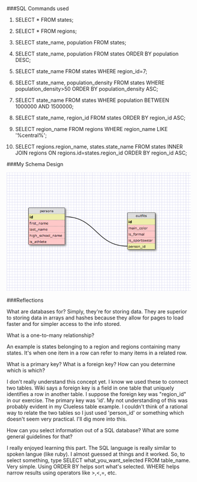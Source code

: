 ###SQL Commands used

1. SELECT * FROM states;

2. SELECT * FROM regions;

3. SELECT state_name, population FROM states;

4. SELECT state_name, population
   FROM states
   ORDER BY population DESC;

5. SELECT state_name FROM states
   WHERE region_id=7;

6. SELECT state_name, population_density
   FROM states
   WHERE population_density>50
   ORDER BY population_density ASC;

7. SELECT state_name FROM states
   WHERE population BETWEEN 1000000 AND 1500000;

8. SELECT state_name, region_id FROM states
   ORDER BY region_id ASC;

9. SELECT region_name FROM regions
   WHERE region_name LIKE '%central%';

10. SELECT regions.region_name, states.state_name
    FROM states
    INNER JOIN regions
    ON regions.id=states.region_id
    ORDER BY region_id ASC;

###My Schema Design

![](clueless_tables.png)


###Reflections

What are databases for?
Simply, they're for storing data. They are superior to storing data
in arrays and hashes because they allow for pages to load faster and
for simpler access to the info stored.

What is a one-to-many relationship?

An example is states belonging to a region and regions containing many
states. It's when one item in a row can refer to many items in a
related row.


What is a primary key? What is a foreign key? How can you determine which is which?

I don't really understand this concept yet. I know we used these to
connect two tables. Wiki says a foreign key is a field in one table
that uniquely identifies a row in another table. I suppose the foreign
key was "region_id" in our exercise. The primary key was 'id'. My not understanding of this was probably evident in my Clueless table
example. I couldn't think of a rational way to relate the two tables
so I just used 'person_id' or something which doesn't seem very
practical. I'll dig more into this.


How can you select information out of a SQL database? What are some general guidelines for that?

I really enjoyed learning this part. The SQL language is really
similar to spoken langue (like ruby).  I almost guessed at things
and it worked.
So, to select something, type SELECT what_you_want_selected FROM table_name. Very simple.
Using ORDER BY helps sort what's selected.
WHERE helps narrow results using operators like >,<,=, etc.